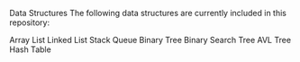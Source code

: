 Data Structures
The following data structures are currently included in this repository:

Array List
Linked List
Stack
Queue
Binary Tree
Binary Search Tree
AVL Tree
Hash Table
